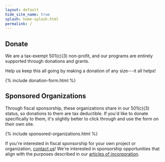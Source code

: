 ```yaml
---
layout: default
hide_site_name: true
splash: home-splash.html
permalink: /
---
```


## Donate
We are a tax-exempt 501(c)(3) non-profit, and our programs are entirely supported through donations and grants.

Help us keep this all going by making a donation of any size---it all helps!

{% include donation-form.html %}

## Sponsored Organizations

Through fiscal sponsorship, these organizations share in our 501(c)(3) status, so donations to them are tax deductible. If you'd like to donate specifically to them, it's slightly better to click through and use the form on their own site.

{% include sponsored-organizations.html %}

If you're interested in fiscal sponsorship for your own project or organization, [contact us](mailto:team@districtciviclabs.org)! We're interested in sponsorship opportunities that align with the purposes described in our [articles of incorporation](/articles).
